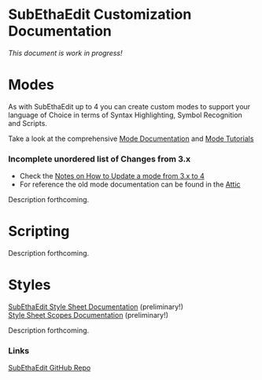 # SubEthaEdit Customization Documentation

*This document is work in progress!*

# Modes
As with SubEthaEdit up to 4 you can create custom modes to support your language of Choice in terms of Syntax Highlighting, Symbol Recognition and Scripts.

Take a look at the comprehensive [Mode Documentation][ModeExample] and [Mode Tutorials][ModeTutorial]

### Incomplete unordered list of Changes from 3.x

* Check the [Notes on How to Update a mode from 3.x to 4][ModeUpdate]
* For reference the old mode documentation can be found in the [Attic][ModeDocu3]
  

Description forthcoming.

  
# Scripting

Description forthcoming.


# Styles

[SubEthaEdit Style Sheet Documentation][Styles] (preliminary!)  
[Style Sheet Scopes Documentation][Scopes] (preliminary!)

Description forthcoming.


### Links
[SubEthaEdit GitHub Repo][see_github]  


<!-- Referenced Files -->
[ModeDocu3]: http://htmlpreview.github.io?https://github.com/codingmonkeys/SubEthaEdit/blob/master/Attic/SubEthaEdit3/Documentation/mode.html "SubEthaEdit 3.x Mode Documentation"

[ModeUpdate]: ModeUpdateNotes.md "Notes on updating modes from SubEthaEdit 3 to 4"
[Scopes]: Styles/Scopes.md "Style Sheet Scopes Documentation"

<!-- Referenced Paths -->
[ModeExample]: ExampleMode "SubEthaEdit 4 Example Mode"
[Styles]: Styles "SubEthaEdit Style Sheet Documentation"
[ModeTutorial]: ModeTutorial "Mode Creation Tutorials"

<!-- Referenced URLs -->
[see_github]: https://github.com/codingmonkeys/SubEthaEdit "SubEthaEdit GitHub Repo"
